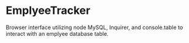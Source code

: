 # EmplyeeTracker
Browser interface utilizing node MySQL, Inquirer, and console.table to interact with an emplyee database table.
